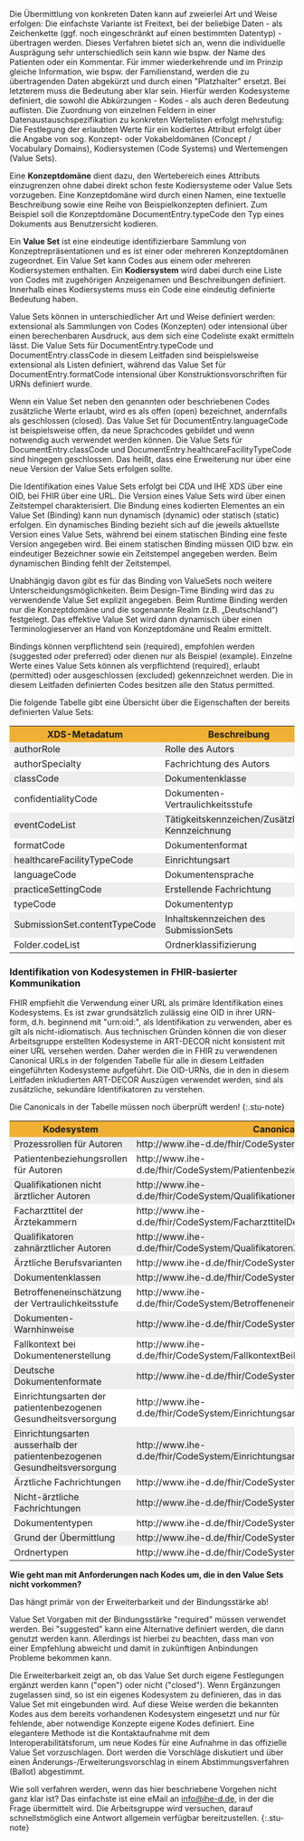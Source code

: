 <style>
table th {background: #f0b033}
table tr:nth-child(even) {background: #EEE}
table tr:nth-child(odd) {background: #FFF}
</style>

Die Übermittlung von konkreten Daten kann auf zweierlei Art und Weise erfolgen: Die einfachste Variante ist Freitext, 
bei der beliebige Daten - als Zeichenkette (ggf. noch eingeschränkt auf einen bestimmten Datentyp) - übertragen werden. 
Dieses Verfahren bietet sich an, wenn die individuelle Ausprägung sehr unterschiedlich sein kann wie bspw. der Name des Patienten oder ein Kommentar. 
Für immer wiederkehrende und im Prinzip gleiche Information, wie bspw. der Familienstand, werden die zu übertragenden Daten abgekürzt und 
durch einen "Platzhalter" ersetzt. Bei letzterem muss die Bedeutung aber klar sein. Hierfür werden Kodesysteme definiert, die sowohl 
die Abkürzungen - Kodes - als auch deren Bedeutung auflisten. Die Zuordnung von einzelnen Feldern in einer Datenaustauschspezifikation 
zu konkreten Wertelisten erfolgt mehrstufig: Die Festlegung der erlaubten Werte für ein kodiertes Attribut erfolgt über die Angabe 
von sog. Konzept- oder Vokabeldomänen (Concept / Vocabulary Domains), Kodiersystemen (Code Systems) und Wertemengen (Value Sets).

Eine **Konzeptdomäne** dient dazu, den Wertebereich eines Attributs einzugrenzen ohne dabei direkt schon feste Kodiersysteme oder Value Sets vorzugeben. 
Eine Konzeptdomäne wird durch einen Namen, eine textuelle Beschreibung sowie eine Reihe von Beispielkonzepten definiert. 
Zum Beispiel soll die Konzeptdomäne DocumentEntry.typeCode den Typ eines Dokuments aus Benutzersicht kodieren.

Ein **Value Set** ist eine eindeutige identifizierbare Sammlung von Konzeptrepräsentationen und es ist einer oder mehreren Konzeptdomänen zugeordnet. 
Ein Value Set kann Codes aus einem oder mehreren Kodiersystemen enthalten. Ein **Kodiersystem** wird dabei durch eine Liste von Codes 
mit zugehörigen Anzeigenamen und Beschreibungen definiert. Innerhalb eines Kodiersystems muss ein Code eine eindeutig definierte Bedeutung haben.

Value Sets können in unterschiedlicher Art und Weise definiert werden: extensional als Sammlungen von Codes (Konzepten) oder intensional 
über einen berechenbaren Ausdruck, aus dem sich eine Codeliste exakt ermitteln lässt. Die Value Sets für DocumentEntry.typeCode und 
DocumentEntry.classCode in diesem Leitfaden sind beispielsweise extensional als Listen definiert, während das Value Set für DocumentEntry.formatCode 
intensional über Konstruktionsvorschriften für URNs definiert wurde.

Wenn ein Value Set neben den genannten oder beschriebenen Codes zusätzliche Werte erlaubt, wird es als offen (open) bezeichnet, 
andernfalls als geschlossen (closed). Das Value Set für DocumentEntry.languageCode ist beispielsweise offen, da neue Sprachcodes gebildet 
und wenn notwendig auch verwendet werden können. Die Value Sets für DocumentEntry.classCode und DocumentEntry.healthcareFacilityTypeCode 
sind hingegen geschlossen. Das heißt, dass eine Erweiterung nur über eine neue Version der Value Sets erfolgen sollte.

Die Identifikation eines Value Sets erfolgt bei CDA und IHE XDS über eine OID, bei FHIR über eine URL. Die Version eines Value Sets wird 
über einen Zeitstempel charakterisiert. Die Bindung eines kodierten Elementes an ein Value Set (Binding) kann nun dynamisch (dynamic) oder statisch (static) erfolgen. 
Ein dynamisches Binding bezieht sich auf die jeweils aktuellste Version eines Value Sets, während bei einem statischen Binding eine feste Version angegeben wird. 
Bei einem statischen Binding müssen OID bzw. ein eindeutiger Bezeichner sowie ein Zeitstempel angegeben werden. Beim dynamischen Binding fehlt der Zeitstempel.

Unabhängig davon gibt es für das Binding von ValueSets noch weitere Unterscheidungsmöglichkeiten. Beim Design-Time Binding wird 
das zu verwendende Value Set explizit angegeben. Beim Runtime Binding werden nur die Konzeptdomäne und die sogenannte Realm (z.B. „Deutschland“) festgelegt. 
Das effektive Value Set wird dann dynamisch über einen Terminologieserver an Hand von Konzeptdomäne und Realm ermittelt.

Bindings können verpflichtend sein (required), empfohlen werden (suggested oder preferred) oder dienen nur als Beispiel (example). 
Einzelne Werte eines Value Sets können als verpflichtend (required), erlaubt (permitted) oder ausgeschlossen (excluded) gekennzeichnet werden. 
Die in diesem Leitfaden definierten Codes besitzen alle den Status permitted.

Die folgende Tabelle gibt eine Übersicht über die Eigenschaften der bereits definierten Value Sets:

<table>
<tr>
<th>
XDS-Metadatum </th><th>Beschreibung </th><th>Definitionsart </th><th>Erweiterbarkeit </th><th>Bindungsstärke </th><th>Bindungsart </th><th>Versionsbindung
</th>
</tr>
<tr>
<td>
authorRole </td><td>Rolle des Autors </td><td>extensional </td><td>open </td><td>suggested </td><td>design-time </td><td>dynamic
</td>
</tr>
<tr>
<td>
authorSpecialty </td><td>Fachrichtung des Autors </td><td>extensional </td><td>open </td><td>suggested </td><td>design-time </td><td>dynamic
</td>
</tr>
<tr>
<td>
classCode </td><td>Dokumentenklasse </td><td>extensional </td><td>closed </td><td>suggested </td><td>design-time </td><td>dynamic
</td>
</tr>
<tr>
<td>
confidentialityCode </td><td>Dokumenten-Vertraulichkeitsstufe </td><td>extensional </td><td>open </td><td>suggested </td><td>design-time </td><td>dynamic
</td>
</tr>
<tr>
<td>
eventCodeList </td><td>Tätigkeitskennzeichen/Zusätzliche Kennzeichnung </td><td>intensional </td><td>open </td><td>suggested </td><td>design-time </td><td>dynamic
</td>
</tr>
<tr>
<td>
formatCode </td><td>Dokumentenformat </td><td>intensional </td><td>open </td><td>suggested </td><td>design-time </td><td>dynamic
</td>
</tr>
<tr>
<td>
healthcareFacilityTypeCode </td><td>Einrichtungsart </td><td>extensional </td><td>closed </td><td>suggested </td><td>design-time </td><td>dynamic
</td>
</tr>
<tr>
<td>
languageCode </td><td>Dokumentensprache </td><td>intensional </td><td>open </td><td>suggested </td><td>design-time </td><td>dynamic
</td>
</tr>
<tr>
<td>
practiceSettingCode </td><td>Erstellende Fachrichtung </td><td>extensional </td><td>closed </td><td>suggested </td><td>design-time </td><td>dynamic
</td>
</tr>
<tr>
<td>
typeCode </td><td>Dokumententyp </td><td>extensional </td><td>closed </td><td>suggested </td><td>design-time </td><td>dynamic
</td>
</tr>
<tr>
<td>
SubmissionSet.contentTypeCode </td><td>Inhaltskennzeichen des SubmissionSets </td><td>extensional </td><td>open </td><td>suggested </td><td>design-time </td><td>dynamic
</td>
</tr>
<tr>
<td>
Folder.codeList </td><td>Ordnerklassifizierung </td><td>extensional </td><td>open </td><td>suggested </td><td>design-time </td><td>dynamic
</td>
</tr>
</table>

### Identifikation von Kodesystemen in FHIR-basierter Kommunikation

FHIR empfiehlt die Verwendung einer URL als primäre Identifikation eines Kodesystems. 
Es ist zwar grundsätzlich zulässig eine OID in ihrer URN-form, d.h. beginnend mit "urn:oid:", als Identifikation zu verwenden, 
aber es gilt als nicht-idiomatisch. Aus technischen Gründen können die von dieser Arbeitsgruppe erstellten 
Kodesysteme in ART-DECOR nicht konsistent mit einer URL versehen werden. 
Daher werden die in FHIR zu verwendenen Canonical URLs in der folgenden Tabelle für alle in diesem Leitfaden eingeführten Kodesysteme aufgeführt. 
Die OID-URNs, die in den in diesem Leitfaden inkludierten ART-DECOR Auszügen verwendet werden, sind als zusätzliche, sekundäre Identifikatoren zu verstehen.


Die Canonicals in der Tabelle müssen noch überprüft werden!
{:.stu-note}

<table>
<tr>
<th>
Kodesystem </th><th>Canonical URL </th><th>sekundärer Identifier </th><th>aus Value Set
</th>
</tr>
<tr>
<td>
Prozessrollen für Autoren </td><td>http://www.ihe-d.de/fhir/CodeSystem/ProzessrollenFuerAutoren </td><td>urn:oid:1.3.6.1.4.1.19376.3.276.1.5.13 </td><td><a href="ValueSet-IHEXDSauthorRole.html">IHEXDSauthorRole</a>
</td>
</tr>
<tr>
<td>
Patientenbeziehungsrollen für Autoren </td><td>http://www.ihe-d.de/fhir/CodeSystem/PatientenbeziehungsrollenFuerAutoren </td><td>urn:oid:1.3.6.1.4.1.19376.3.276.1.5.14 </td><td><a href="ValueSet-IHEXDSauthorRole.html">IHEXDSauthorRole</a>
</td>
</tr>
<tr>
<td>
Qualifikationen nicht ärztlicher Autoren </td><td>http://www.ihe-d.de/fhir/CodeSystem/QualifikationenNichtAerztlicherAutoren </td><td>urn:oid:1.3.6.1.4.1.19376.3.276.1.5.11 </td><td><a href="ValueSet-IHEXDSauthorSpecialty.html">IHEXDSauthorSpecialty</a>
</td>
</tr>
<tr>
<td>
Facharzttitel der Ärztekammern </td><td>http://www.ihe-d.de/fhir/CodeSystem/FacharzttitelDerAerztekammern </td><td>urn:oid:1.2.276.0.76.5.514 </td><td><a href="ValueSet-IHEXDSauthorSpecialty.html">IHEXDSauthorSpecialty</a>
</td>
</tr>
<tr>
<td>
Qualifikatoren zahnärztlicher Autoren </td><td>http://www.ihe-d.de/fhir/CodeSystem/QualifikatorenZahnaerztlicherAutoren </td><td>urn:oid:1.2.276.0.76.5.492 </td><td><a href="ValueSet-IHEXDSauthorSpecialty.html">IHEXDSauthorSpecialty</a>
</td>
</tr>
<tr>
<td>
Ärztliche Berufsvarianten </td><td>http://www.ihe-d.de/fhir/CodeSystem/AerztlicheBerufsvarianten </td><td>urn:oid:1.2.276.0.76.5.493 </td><td><a href="ValueSet-IHEXDSauthorSpecialty.html">IHEXDSauthorSpecialty</a>
</td>
</tr>
<tr>
<td>
Dokumentenklassen </td><td>http://www.ihe-d.de/fhir/CodeSystem/IHEXDSclassCode </td><td>urn:oid:1.3.6.1.4.1.19376.3.276.1.5.8 </td><td><a href="ValueSet-IHEXDSclassCode.html">IHEXDSclassCode</a>
</td>
</tr>
<tr>
<td>
Betroffeneneinschätzung der Vertraulichkeitsstufe </td><td>http://www.ihe-d.de/fhir/CodeSystem/BetroffeneneinschaetzungVertraulichkeitsstufe </td><td>urn:oid:1.3.6.1.4.1.19376.3.276.1.5.10 </td><td><a href="ValueSet-IHEXDSconfidentialityCode.html">IHEXDSconfidentialityCode</a>
</td>
</tr>
<tr>
<td>
Dokumenten-Warnhinweise </td><td>http://www.ihe-d.de/fhir/CodeSystem/DokumentenWarnhinweise </td><td>urn:oid:1.3.6.1.4.1.19376.3.276.1.5.15 </td><td><a href="ValueSet-IHEXDSeventCodeList.html">IHEXDSeventCodeList</a>
</td>
</tr>
<tr>
<td>
Fallkontext bei Dokumentenerstellung </td><td>http://www.ihe-d.de/fhir/CodeSystem/FallkontextBeiDokumentenerstellung </td><td>urn:oid:1.3.6.1.4.1.19376.3.276.1.5.16 </td><td><a href="ValueSet-IHEXDSeventCodeList.html">IHEXDSeventCodeList</a>
</td>
</tr>
<tr>
<td>
Deutsche Dokumentenformate </td><td>http://www.ihe-d.de/fhir/CodeSystem/DeutscheDokumentenformate </td><td>urn:oid:1.3.6.1.4.1.19376.3.276.1.5.6 </td><td><a href="ValueSet-IHEXDSformatCode.html">IHEXDSformatCode</a>
</td>
</tr>
<tr>
<td>
Einrichtungsarten der patientenbezogenen Gesundheitsversorgung </td><td>http://www.ihe-d.de/fhir/CodeSystem/EinrichtungsartenPatientenbezogen </td><td>urn:oid:1.3.6.1.4.1.19376.3.276.1.5.2 </td><td><a href="ValueSet-IHEXDShealthcareFacilityType.html">IHEXDShealthcareFacilityTypeCode</a>
</td>
</tr>
<tr>
<td>
Einrichtungsarten ausserhalb der patientenbezogenen Gesundheitsversorgung </td><td>http://www.ihe-d.de/fhir/CodeSystem/EinrichtungsartenNichtPatientenbezogen </td><td>urn:oid:1.3.6.1.4.1.19376.3.276.1.5.3 </td><td><a href="ValueSet-IHEXDShealthcareFacilityType.html">IHEXDShealthcareFacilityTypeCode</a>
</td>
</tr>
<tr>
<td>
Ärztliche Fachrichtungen </td><td>http://www.ihe-d.de/fhir/CodeSystem/AerztlicheFachrichtungen </td><td>urn:oid:1.3.6.1.4.1.19376.3.276.1.5.4 </td><td><a href="ValueSet-IHEXDSpracticeSettingCode.html">IHEXDSpracticeSettingCode</a>
</td>
</tr>
<tr>
<td>
Nicht-ärztliche Fachrichtungen </td><td>http://www.ihe-d.de/fhir/CodeSystem/NichtaerztlicheFachrichtungen </td><td>urn:oid:1.3.6.1.4.1.19376.3.276.1.5.5 </td><td><a href="ValueSet-IHEXDSpracticeSettingCode.html">IHEXDSpracticeSettingCode</a>
</td>
</tr>
<tr>
<td>
Dokumententypen </td><td>http://www.ihe-d.de/fhir/CodeSystem/IHEXDStypeCode </td><td>urn:oid:1.3.6.1.4.1.19376.3.276.1.5.9 </td><td><a href="ValueSet-IHEXDStypeCode.html">IHEXDStypeCode</a>
</td>
</tr>
<tr>
<td>
Grund der Übermittlung </td><td>http://www.ihe-d.de/fhir/CodeSystem/GrundDerUebermittlung </td><td>urn:oid:1.3.6.1.4.1.19376.3.276.1.5.12 </td><td><a href="ValueSet-IHEXDScontentTypeCode.html">IHEXDScontentTypeCode</a>
</td>
</tr>
<tr>
<td>
Ordnertypen </td><td>http://www.ihe-d.de/fhir/CodeSystem/Ordnertypen </td><td>urn:oid:1.3.6.1.4.1.19376.3.276.1.5.7 </td><td><a href="ValueSet-IHEXDSfolderCodeList.html">IHEXDSfolderCodeList</a>
</td>
</tr>
</table>


**Wie geht man mit Anforderungen nach Kodes um, die in den Value Sets nicht vorkommen?**

Das hängt primär von der Erweiterbarkeit und der Bindungsstärke ab!

Value Set Vorgaben mit der Bindungsstärke "required" müssen verwendet werden. 
Bei "suggested" kann eine Alternative definiert werden, die dann genutzt werden kann. 
Allerdings ist hierbei zu beachten, dass man von einer Empfehlung abweicht und damit in zukünftigen Anbindungen Probleme bekommen kann.

Die Erweiterbarkeit zeigt an, ob das Value Set durch eigene Festlegungen ergänzt werden kann ("open") oder nicht ("closed"). 
Wenn Ergänzungen zugelassen sind, so ist ein eigenes Kodesystem zu definieren, das in das Value Set mit eingebunden wird. 
Auf diese Weise werden die bekannten Kodes aus dem bereits vorhandenen Kodesystem eingesetzt und nur für fehlende, aber notwendige Konzepte eigene Kodes definiert.
Eine elegantere Methode ist die Kontaktaufnahme mit dem Interoperabilitätsforum, um neue Kodes für eine Aufnahme in das offizielle Value Set vorzuschlagen. 
Dort werden die Vorschläge diskutiert und über einen Änderungs-/Erweiterungsvorschlag in einem Abstimmungsverfahren (Ballot) abgestimmt.

Wie soll verfahren werden, wenn das hier beschriebene Vorgehen nicht ganz klar ist? 
Das einfachste ist eine eMail an info@ihe-d.de, in der die Frage übermittelt wird. Die Arbeitsgruppe wird versuchen, 
darauf schnellstmöglich eine Antwort allgemein verfügbar bereitzustellen. 
{:.stu-note}